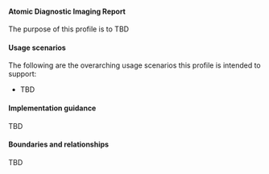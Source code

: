 #### Atomic Diagnostic Imaging Report
The purpose of this profile is to TBD

#### Usage scenarios
The following are the overarching usage scenarios this profile is intended to support:
* TBD

#### Implementation guidance
TBD

#### Boundaries and relationships
TBD
